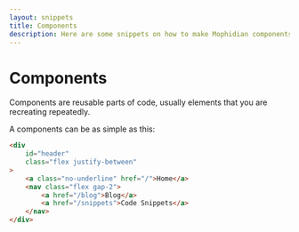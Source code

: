 ```yaml
---
layout: snippets
title: Components
description: Here are some snippets on how to make Mophidian components
---
```


# Components

Components are reusable parts of code, usually elements that you are recreating repeatedly.

A components can be as simple as this:

```html
<div 
    id="header"
    class="flex justify-between"
>
    <a class="no-underline" href="/">Home</a>
    <nav class="flex gap-2">
        <a href="/blog">Blog</a>
        <a href="/snippets">Code Snippets</a>
    </nav>
</div>
```